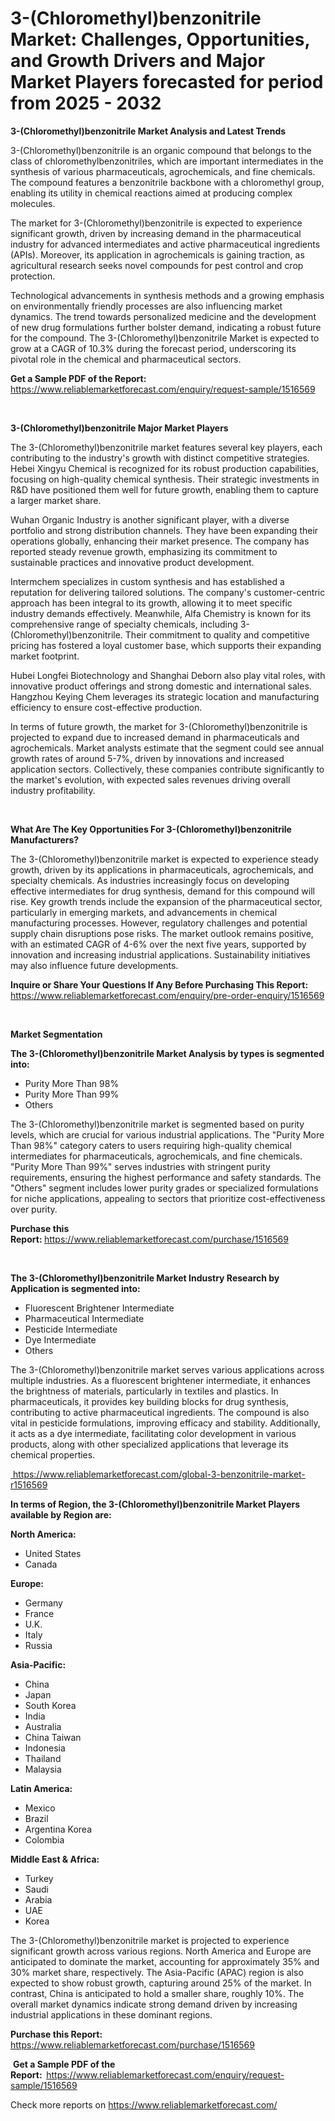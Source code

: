 <p><h1>3-(Chloromethyl)benzonitrile Market: Challenges, Opportunities, and Growth Drivers and Major Market Players forecasted for period from 2025 - 2032</h1></p><p><strong>3-(Chloromethyl)benzonitrile Market Analysis and Latest Trends</strong></p>
<p><p>3-(Chloromethyl)benzonitrile is an organic compound that belongs to the class of chloromethylbenzonitriles, which are important intermediates in the synthesis of various pharmaceuticals, agrochemicals, and fine chemicals. The compound features a benzonitrile backbone with a chloromethyl group, enabling its utility in chemical reactions aimed at producing complex molecules.</p><p>The market for 3-(Chloromethyl)benzonitrile is expected to experience significant growth, driven by increasing demand in the pharmaceutical industry for advanced intermediates and active pharmaceutical ingredients (APIs). Moreover, its application in agrochemicals is gaining traction, as agricultural research seeks novel compounds for pest control and crop protection.</p><p>Technological advancements in synthesis methods and a growing emphasis on environmentally friendly processes are also influencing market dynamics. The trend towards personalized medicine and the development of new drug formulations further bolster demand, indicating a robust future for the compound. The 3-(Chloromethyl)benzonitrile Market is expected to grow at a CAGR of 10.3% during the forecast period, underscoring its pivotal role in the chemical and pharmaceutical sectors.</p></p>
<p><strong>Get a Sample PDF of the Report:&nbsp;</strong> <a href="https://www.reliablemarketforecast.com/enquiry/request-sample/1516569?utm_campaign=2533&utm_medium=2&utm_source=Github&utm_content=ia&utm_term=30032025&utm_id=3-chloromethylbenzonitrile">https://www.reliablemarketforecast.com/enquiry/request-sample/1516569</a></p>
<p>&nbsp;</p>
<p><strong>3-(Chloromethyl)benzonitrile Major Market Players</strong></p>
<p><p>The 3-(Chloromethyl)benzonitrile market features several key players, each contributing to the industry's growth with distinct competitive strategies. Hebei Xingyu Chemical is recognized for its robust production capabilities, focusing on high-quality chemical synthesis. Their strategic investments in R&D have positioned them well for future growth, enabling them to capture a larger market share.</p><p>Wuhan Organic Industry is another significant player, with a diverse portfolio and strong distribution channels. They have been expanding their operations globally, enhancing their market presence. The company has reported steady revenue growth, emphasizing its commitment to sustainable practices and innovative product development.</p><p>Intermchem specializes in custom synthesis and has established a reputation for delivering tailored solutions. The company's customer-centric approach has been integral to its growth, allowing it to meet specific industry demands effectively. Meanwhile, Alfa Chemistry is known for its comprehensive range of specialty chemicals, including 3-(Chloromethyl)benzonitrile. Their commitment to quality and competitive pricing has fostered a loyal customer base, which supports their expanding market footprint.</p><p>Hubei Longfei Biotechnology and Shanghai Deborn also play vital roles, with innovative product offerings and strong domestic and international sales. Hangzhou Keying Chem leverages its strategic location and manufacturing efficiency to ensure cost-effective production.</p><p>In terms of future growth, the market for 3-(Chloromethyl)benzonitrile is projected to expand due to increased demand in pharmaceuticals and agrochemicals. Market analysts estimate that the segment could see annual growth rates of around 5-7%, driven by innovations and increased application sectors. Collectively, these companies contribute significantly to the market's evolution, with expected sales revenues driving overall industry profitability.</p></p>
<p>&nbsp;</p>
<p><strong>What Are The Key Opportunities For 3-(Chloromethyl)benzonitrile Manufacturers?</strong></p>
<p><p>The 3-(Chloromethyl)benzonitrile market is expected to experience steady growth, driven by its applications in pharmaceuticals, agrochemicals, and specialty chemicals. As industries increasingly focus on developing effective intermediates for drug synthesis, demand for this compound will rise. Key growth trends include the expansion of the pharmaceutical sector, particularly in emerging markets, and advancements in chemical manufacturing processes. However, regulatory challenges and potential supply chain disruptions pose risks. The market outlook remains positive, with an estimated CAGR of 4-6% over the next five years, supported by innovation and increasing industrial applications. Sustainability initiatives may also influence future developments.</p></p>
<p><strong>Inquire or Share Your Questions If Any Before Purchasing This Report:</strong> <a href="https://www.reliablemarketforecast.com/enquiry/pre-order-enquiry/1516569?utm_campaign=2533&utm_medium=2&utm_source=Github&utm_content=ia&utm_term=30032025&utm_id=3-chloromethylbenzonitrile">https://www.reliablemarketforecast.com/enquiry/pre-order-enquiry/1516569</a></p>
<p>&nbsp;</p>
<p><strong>Market Segmentation</strong></p>
<p><strong>The 3-(Chloromethyl)benzonitrile Market Analysis by types is segmented into:</strong></p>
<p><ul><li>Purity More Than 98%</li><li>Purity More Than 99%</li><li>Others</li></ul></p>
<p><p>The 3-(Chloromethyl)benzonitrile market is segmented based on purity levels, which are crucial for various industrial applications. The "Purity More Than 98%" category caters to users requiring high-quality chemical intermediates for pharmaceuticals, agrochemicals, and fine chemicals. "Purity More Than 99%" serves industries with stringent purity requirements, ensuring the highest performance and safety standards. The "Others" segment includes lower purity grades or specialized formulations for niche applications, appealing to sectors that prioritize cost-effectiveness over purity.</p></p>
<p><strong>Purchase this Report:&nbsp;</strong><a href="https://www.reliablemarketforecast.com/purchase/1516569?utm_campaign=2533&utm_medium=2&utm_source=Github&utm_content=ia&utm_term=30032025&utm_id=3-chloromethylbenzonitrile">https://www.reliablemarketforecast.com/purchase/1516569</a></p>
<p>&nbsp;</p>
<p><strong>The 3-(Chloromethyl)benzonitrile Market Industry Research by Application is segmented into:</strong></p>
<p><ul><li>Fluorescent Brightener Intermediate</li><li>Pharmaceutical Intermediate</li><li>Pesticide Intermediate</li><li>Dye Intermediate</li><li>Others</li></ul></p>
<p><p>The 3-(Chloromethyl)benzonitrile market serves various applications across multiple industries. As a fluorescent brightener intermediate, it enhances the brightness of materials, particularly in textiles and plastics. In pharmaceuticals, it provides key building blocks for drug synthesis, contributing to active pharmaceutical ingredients. The compound is also vital in pesticide formulations, improving efficacy and stability. Additionally, it acts as a dye intermediate, facilitating color development in various products, along with other specialized applications that leverage its chemical properties.</p></p>
<p><a href="https://www.reliablemarketforecast.com/global-3-benzonitrile-market-r1516569?utm_campaign=2533&utm_medium=2&utm_source=Github&utm_content=ia&utm_term=30032025&utm_id=3-chloromethylbenzonitrile">&nbsp;https://www.reliablemarketforecast.com/global-3-benzonitrile-market-r1516569</a></p>
<p><strong>In terms of Region, the 3-(Chloromethyl)benzonitrile Market Players available by Region are:</strong></p>
<p>
    <p> <strong> North America: </strong>
        <ul>
            <li>United States</li>
            <li>Canada</li>
        </ul>
        </p> 
    <p> <strong> Europe: </strong>
        <ul>
            <li>Germany</li>
            <li>France</li>
            <li>U.K.</li>
            <li>Italy</li>
            <li>Russia</li>
        </ul>
        </p> 
    <p> <strong> Asia-Pacific: </strong>
        <ul>
            <li>China</li>
            <li>Japan</li>
            <li>South Korea</li>
            <li>India</li>
            <li>Australia</li>
            <li>China Taiwan</li>
            <li>Indonesia</li>
            <li>Thailand</li>
            <li>Malaysia</li>
        </ul>
        </p> 
    <p> <strong> Latin America: </strong>
        <ul>
            <li>Mexico</li>
            <li>Brazil</li>
            <li>Argentina Korea</li>
            <li>Colombia</li>
        </ul>
        </p> 
    <p> <strong> Middle East & Africa: </strong>
        <ul>
            <li>Turkey</li>
            <li>Saudi</li>
            <li>Arabia</li>
            <li>UAE</li>
            <li>Korea</li>
        </ul>
    </p>
    </p>
<p><p>The 3-(Chloromethyl)benzonitrile market is projected to experience significant growth across various regions. North America and Europe are anticipated to dominate the market, accounting for approximately 35% and 30% market share, respectively. The Asia-Pacific (APAC) region is also expected to show robust growth, capturing around 25% of the market. In contrast, China is anticipated to hold a smaller share, roughly 10%. The overall market dynamics indicate strong demand driven by increasing industrial applications in these dominant regions.</p></p>
<p><strong>Purchase this Report: </strong><a href="https://www.reliablemarketforecast.com/purchase/1516569?utm_campaign=2533&utm_medium=2&utm_source=Github&utm_content=ia&utm_term=30032025&utm_id=3-chloromethylbenzonitrile">https://www.reliablemarketforecast.com/purchase/1516569</a></p>
<p>&nbsp;<strong>Get a Sample PDF of the Report:&nbsp;&nbsp;</strong><a href="https://www.reliablemarketforecast.com/enquiry/request-sample/1516569?utm_campaign=2533&utm_medium=2&utm_source=Github&utm_content=ia&utm_term=30032025&utm_id=3-chloromethylbenzonitrile">https://www.reliablemarketforecast.com/enquiry/request-sample/1516569</a></p>
<p><strong></strong></p>
<p>Check more reports on <a href="https://www.reliablemarketforecast.com/?utm_campaign=2533&utm_medium=2&utm_source=Github&utm_content=ia&utm_term=30032025&utm_id=3-chloromethylbenzonitrile">https://www.reliablemarketforecast.com/</a></p>